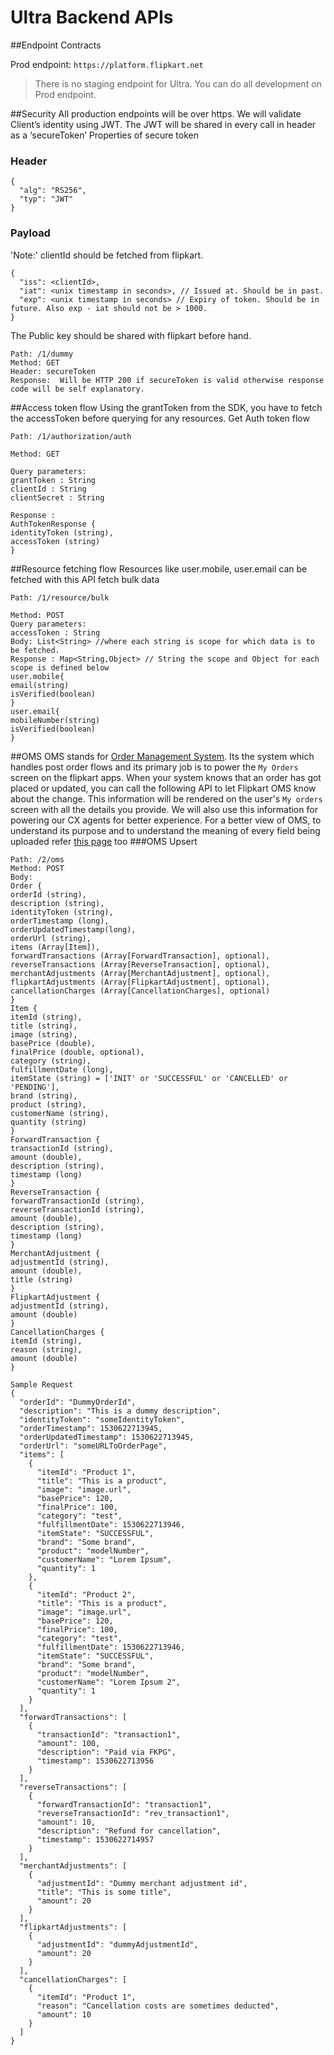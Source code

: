 # Ultra Backend APIs

##Endpoint Contracts

Prod endpoint: `https://platform.flipkart.net`
> There is no staging endpoint for Ultra. You can do all development on Prod endpoint.

##Security
All production endpoints will be over https.
We will validate Client’s identity using JWT.
The JWT will be shared in every call in header as a ‘secureToken’
Properties of secure token
### Header
```
{
  "alg": "RS256",
  "typ": "JWT"
}
```
### Payload
'Note:' clientId should be fetched from flipkart.
```
{
  "iss": <clientId>,
  "iat": <unix timestamp in seconds>, // Issued at. Should be in past.
  "exp": <unix timestamp in seconds> // Expiry of token. Should be in future. Also exp - iat should not be > 1000.
}
```
The Public key should be shared with flipkart before hand.
```
Path: /1/dummy
Method: GET
Header: secureToken
Response:  Will be HTTP 200 if secureToken is valid otherwise response code will be self explanatory.
```

##Access token flow
Using the grantToken from the SDK, you have to fetch the accessToken before querying for any resources.
Get Auth token flow
```
Path: /1/authorization/auth

Method: GET

Query parameters:
grantToken : String
clientId : String
clientSecret : String

Response :
AuthTokenResponse {
identityToken (string),
accessToken (string)
}
```

##Resource fetching flow
Resources like user.mobile, user.email can be fetched with this API
fetch bulk data
```
Path: /1/resource/bulk

Method: POST
Query parameters:
accessToken : String
Body: List<String> //where each string is scope for which data is to be fetched.
Response : Map<String,Object> // String the scope and Object for each scope is defined below
user.mobile{
email(string)
isVerified(boolean)
}
user.email{
mobileNumber(string)
isVerified(boolean)
}
```

##OMS
OMS stands for [Order Management System](https://en.wikipedia.org/wiki/Order_management_system). Its the system which handles post order flows and its primary job is to power the `My Orders` screen on the flipkart apps.
When your system knows that an order has got placed or updated, you can call the following API to let Flipkart OMS know about the change.
This information will be rendered on the user's `My orders` screen with all the details you provide. We will also use this information for powering our CX agents for better experience.
For a better view of OMS, to understand its purpose and to understand the meaning of every field being uploaded refer [this page](oms.md) too
###OMS Upsert
```
Path: /2/oms
Method: POST
Body:
Order {
orderId (string),
description (string),
identityToken (string),
orderTimestamp (long),
orderUpdatedTimestamp(long),
orderUrl (string),
items (Array[Item]),
forwardTransactions (Array[ForwardTransaction], optional),
reverseTransactions (Array[ReverseTransaction], optional),
merchantAdjustments (Array[MerchantAdjustment], optional),
flipkartAdjustments (Array[FlipkartAdjustment], optional),
cancellationCharges (Array[CancellationCharges], optional)
}
Item {
itemId (string),
title (string),
image (string),
basePrice (double),
finalPrice (double, optional),
category (string),
fulfillmentDate (long),
itemState (string) = ['INIT' or 'SUCCESSFUL' or 'CANCELLED' or 'PENDING'],
brand (string),
product (string),
customerName (string),
quantity (string)
}
ForwardTransaction {
transactionId (string),
amount (double),
description (string),
timestamp (long)
}
ReverseTransaction {
forwardTransactionId (string),
reverseTransactionId (string),
amount (double),
description (string),
timestamp (long)
}
MerchantAdjustment {
adjustmentId (string),
amount (double),
title (string)
}
FlipkartAdjustment {
adjustmentId (string),
amount (double)
}
CancellationCharges {
itemId (string),
reason (string),
amount (double)
}
```
```
Sample Request
{
  "orderId": "DummyOrderId",
  "description": "This is a dummy description",
  "identityToken": "someIdentityToken",
  "orderTimestamp": 1530622713945,
  "orderUpdatedTimestamp": 1530622713945,
  "orderUrl": "someURLToOrderPage",
  "items": [
    {
      "itemId": "Product 1",
      "title": "This is a product",
      "image": "image.url",
      "basePrice": 120,
      "finalPrice": 100,
      "category": "test",
      "fulfillmentDate": 1530622713946,
      "itemState": "SUCCESSFUL",
      "brand": "Some brand",
      "product": "modelNumber",
      "customerName": "Lorem Ipsum",
      "quantity": 1
    },
    {
      "itemId": "Product 2",
      "title": "This is a product",
      "image": "image.url",
      "basePrice": 120,
      "finalPrice": 100,
      "category": "test",
      "fulfillmentDate": 1530622713946,
      "itemState": "SUCCESSFUL",
      "brand": "Some brand",
      "product": "modelNumber",
      "customerName": "Lorem Ipsum 2",
      "quantity": 1
    }
  ],
  "forwardTransactions": [
    {
      "transactionId": "transaction1",
      "amount": 100,
      "description": "Paid via FKPG",
      "timestamp": 1530622713956
    }
  ],
  "reverseTransactions": [
    {
      "forwardTransactionId": "transaction1",
      "reverseTransactionId": "rev_transaction1",
      "amount": 10,
      "description": "Refund for cancellation",
      "timestamp": 1530622714957
    }
  ],
  "merchantAdjustments": [
    {
      "adjustmentId": "Dummy merchant adjustment id",
      "title": "This is some title",
      "amount": 20
    }
  ],
  "flipkartAdjustments": [
    {
      "adjustmentId": "dummyAdjustmentId",
      "amount": 20
    }
  ],
  "cancellationCharges": [
    {
      "itemId": "Product 1",
      "reason": "Cancellation costs are sometimes deducted",
      "amount": 10
    }
  ]
}
```


